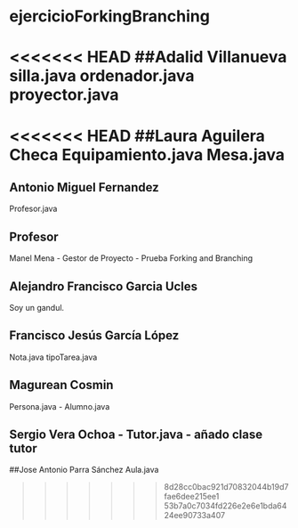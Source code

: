 # ejercicioForkingBranching
<<<<<<< HEAD
##Adalid Villanueva
silla.java ordenador.java proyector.java
=======
<<<<<<< HEAD
##Laura Aguilera Checa
Equipamiento.java
Mesa.java
=======
## Antonio Miguel Fernandez
Profesor.java
## Profesor
Manel Mena -  Gestor de Proyecto - Prueba Forking and Branching
## Alejandro Francisco Garcia Ucles 
Soy un gandul.
## Francisco Jesús García López
Nota.java
tipoTarea.java
## Magurean Cosmin
Persona.java - Alumno.java
## Sergio Vera Ochoa - Tutor.java - añado clase tutor
##Jose Antonio Parra Sánchez
Aula.java
>>>>>>> 8d28cc0bac921d70832044b19d7fae6dee215ee1
>>>>>>> 53b7a0c7034fd226e2e6e1bda6424ee90733a407
